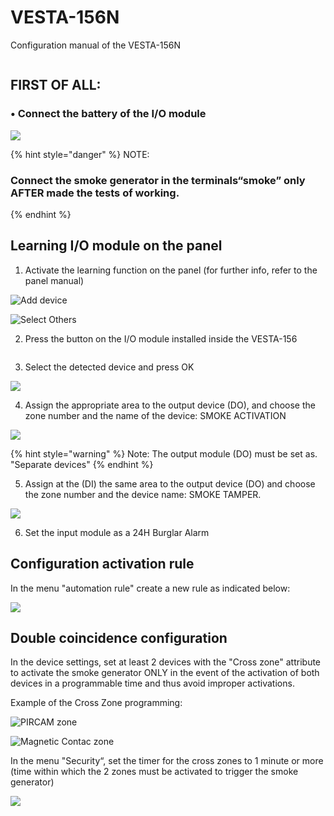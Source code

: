 # VESTA-156N

Configuration manual of the VESTA-156N



<figure><img src=".gitbook/assets/0 (143).jpeg" alt=""><figcaption></figcaption></figure>

## FIRST OF ALL:

### • Connect the battery of the I/O module

![](<.gitbook/assets/2 (97).jpeg>)



{% hint style="danger" %}
NOTE:

### Connect the smoke generator in the terminals“smoke” only AFTER made the tests of working.
{% endhint %}



## Learning I/O module on the panel

1. Activate the learning function on the panel (for further info, refer to the panel manual)

![Add device](<.gitbook/assets/3 (127).png>)

![Select Others](<.gitbook/assets/4 (128).png>)

2. Press the button on the I/O module installed inside the VESTA-156

<figure><img src=".gitbook/assets/5 (60).jpeg" alt=""><figcaption></figcaption></figure>

3. Select the detected device and press OK

![](<.gitbook/assets/6 (108).png>)



4. Assign the appropriate area to the output device (DO), and choose the zone number and the name of the device: SMOKE ACTIVATION

![](<.gitbook/assets/7 (95).png>)

{% hint style="warning" %}
Note: The output module (DO) must be set as. "Separate devices"
{% endhint %}



5. Assign at the (DI) the same area to the output device (DO) and choose the zone number and the device name: SMOKE TAMPER.

![](<.gitbook/assets/8 (95).png>)

6. Set the input module as a 24H Burglar Alarm

## Configuration activation rule

In the menu "automation rule" create a new rule as indicated below:

![](<.gitbook/assets/9 (94).png>)

## Double coincidence configuration

In the device settings, set at least 2 devices with the "Cross zone" attribute to activate the smoke generator ONLY in the event of the activation of both devices in a programmable time and thus avoid improper activations.

Example of the Cross Zone programming:

![PIRCAM zone ](<.gitbook/assets/10 (110).png>)

![Magnetic Contac zone](<.gitbook/assets/11 (76).png>)



In the menu "Security“, set the timer for the cross zones to 1 minute or more (time within which the 2 zones must be activated to trigger the smoke generator)

![](<.gitbook/assets/12 (77).png>)

